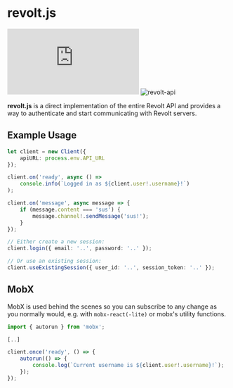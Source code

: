 # revolt.js

![revolt.js](https://img.shields.io/npm/v/revolt.js) ![revolt-api](https://img.shields.io/npm/v/revolt-api?label=Revolt%20API)

**revolt.js** is a direct implementation of the entire Revolt API and provides a way to authenticate and start communicating with Revolt servers.

## Example Usage

```typescript
let client = new Client({
    apiURL: process.env.API_URL
});

client.on('ready', async () =>
    console.info(`Logged in as ${client.user!.username}!`)
);

client.on('message', async message => {
    if (message.content === 'sus') {
        message.channel!.sendMessage('sus!');
    }
});

// Either create a new session:
client.login({ email: '..', password: '..' });

// Or use an existing session:
client.useExistingSession({ user_id: '..', session_token: '..' });
```

## MobX

MobX is used behind the scenes so you can subscribe to any change as you normally would, e.g. with `mobx-react(-lite)` or mobx's utility functions.

```typescript
import { autorun } from 'mobx';

[..]

client.once('ready', () => {
    autorun(() => {
        console.log(`Current username is ${client.user!.username}!`);
    });
});
```
